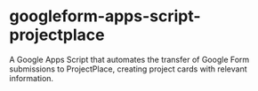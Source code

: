 # googleform-apps-script-projectplace
A Google Apps Script that automates the transfer of Google Form submissions to ProjectPlace, creating project cards with relevant information.

